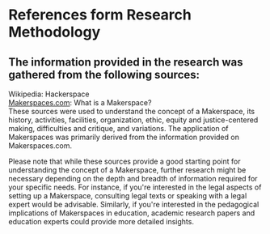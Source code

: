 # References form Research Methodology
## The information provided in the research was gathered from the following sources:  

Wikipedia: Hackerspace  
[Makerspaces.com](Makerspaces.com): What is a Makerspace?  
These sources were used to understand the concept of a Makerspace, its history, activities, facilities, organization, ethic, equity and justice-centered making, difficulties and critique, and variations. The application of Makerspaces was primarily derived from the information provided on Makerspaces.com.  

Please note that while these sources provide a good starting point for understanding the concept of a Makerspace, further research might be necessary depending on the depth and breadth of information required for your specific needs. For instance, if you're interested in the legal aspects of setting up a Makerspace, consulting legal texts or speaking with a legal expert would be advisable. Similarly, if you're interested in the pedagogical implications of Makerspaces in education, academic research papers and education experts could provide more detailed insights.  

